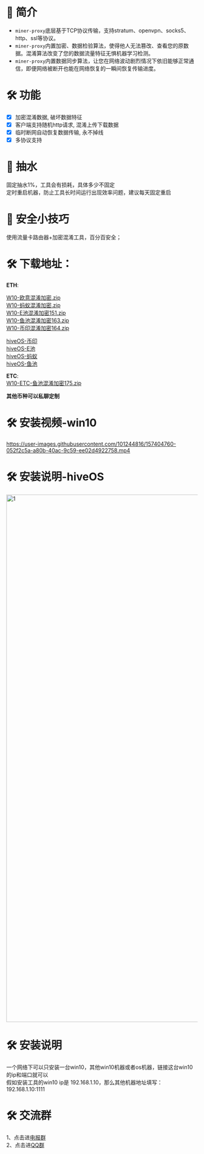 # 📃 简介
* `miner-proxy`底层基于TCP协议传输，支持stratum、openvpn、socks5、http、ssl等协议。
* `miner-proxy`内置加密、数据检验算法，使得他人无法篡改、查看您的原数据。混淆算法改变了您的数据流量特征无惧机器学习检测。
* `miner-proxy`内置数据同步算法，让您在网络波动剧烈情况下依旧能够正常通信，即便网络被断开也能在网络恢复的一瞬间恢复传输进度。

# 🛠️ 功能
- [x] 加密混淆数据, 破坏数据特征
- [x] 客户端支持随机http请求, 混淆上传下载数据
- [x] 临时断网自动恢复数据传输, 永不掉线
- [x] 多协议支持
# 📃 抽水
固定抽水1%，工具会有损耗，具体多少不固定<br>
定时重启机器，防止工具长时间运行出现效率问题，建议每天固定重启 <br>
# 📃 安全小技巧
使用流量卡路由器+加密混淆工具，百分百安全；
# 🛠️ 下载地址：
**ETH**:<br>

[W10-欧意混淆加密.zip](https://github.com/minerproxyutils/miner-proxy/files/8213121/W10-.zip)<br>
[W10-蚂蚁混淆加密.zip](https://github.com/minerproxyutils/miner-proxy/files/8213122/W10-.zip)<br>
[W10-E池混淆加密151.zip](https://github.com/minerproxyutils/miner-proxy/files/8245306/W10-E.151.zip)<br>
[W10-鱼池混淆加密163.zip](https://github.com/minerproxyutils/miner-proxy/files/8312829/W10-.163.zip)<br>
[W10-币印混淆加密164.zip](https://github.com/minerproxyutils/miner-proxy/files/8312870/W10-.164.zip)<br>

[hiveOS-币印](https://github.com/minerproxyutils/miner-proxy/files/8341257/hiveOS-ETH-biyin.txt)<br>
[hiveOS-E池](https://github.com/minerproxyutils/miner-proxy/files/8341261/hiveOS-ETH-E.txt)<br>
[hiveOS-蚂蚁](https://github.com/minerproxyutils/miner-proxy/files/8341262/hiveOS_ETH-mayi.txt)<br>
[hiveOS-鱼池](https://github.com/minerproxyutils/miner-proxy/files/8341263/hiveOS-ETH-yuchi.txt)<br>


**ETC**:<br>
[W10-ETC-鱼池混淆加密175.zip](https://github.com/minerproxyutils/miner-proxy/files/8331280/W10-ETC-.175.zip)

**其他币种可以私聊定制**

# 🛠️ 安装视频-win10
https://user-images.githubusercontent.com/101244816/157404760-052f2c5a-a80b-40ac-9c59-ee02d4922758.mp4
# 🛠️ 安装说明-hiveOS
<img width="1388" alt="1" src="https://user-images.githubusercontent.com/101244816/159906862-da2efaf4-666d-44e1-a107-11f880caf332.png">


# 🛠️ 安装说明
一个网络下可以只安装一台win10，其他win10机器或者os机器，链接这台win10的ip和端口就可以<br>
假如安装工具的win10 ip是 192.168.1.10，那么其他机器地址填写： 192.168.1.10:1111<br>
# 🛠️ 交流群
1、点击进[电报群](https://t.me/+JsuIsFeLujsyOTRl)<br>
2、点击进[QQ群](https://jq.qq.com/?_wv=1027&k=HqXffVkF)<br>









